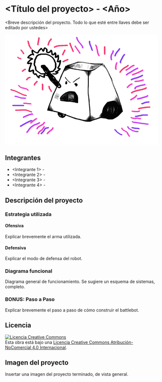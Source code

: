 # <Título del proyecto> - <Año>
<Breve descripción del proyecto. Todo lo que esté entre llaves debe ser editado por ustedes>

![Robot Ejemplo](/multimedia/robot_ejemplo.png)



## Integrantes
- <Integrante 1> - <Facultad>
- <Integrante 2> - <Facultad>
- <Integrante 3> - <Facultad>
- <Integrante 4> - <Facultad>


## Descripción del proyecto

### Estrategia utilizada
#### Ofensiva
Explicar brevemente el arma utilizada.

#### Defensiva
Explicar el modo de defensa del robot.

### Diagrama funcional
Diagrama general de funcionamiento. Se sugiere un esquema de sistemas, completo. 

### BONUS: Paso a Paso
Explicar brevemente el paso a paso de cómo construir el battlebot.

## Licencia
<a rel="license" href="http://creativecommons.org/licenses/by-nc/4.0/"><img alt="Licencia Creative Commons" style="border-width:0" src="https://i.creativecommons.org/l/by-nc/4.0/88x31.png" /></a><br />Esta obra está bajo una <a rel="license" href="http://creativecommons.org/licenses/by-nc/4.0/">Licencia Creative Commons Atribución-NoComercial 4.0 Internacional</a>.

## Imagen del proyecto
Insertar una imagen del proyecto terminado, de vista general.
